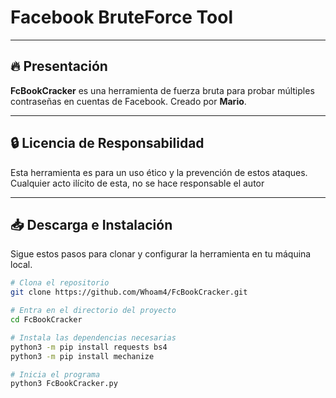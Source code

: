 # Facebook BruteForce Tool

--------------------------------------------------------

## 🔥 Presentación

**FcBookCracker** es una herramienta de fuerza bruta para probar múltiples contraseñas en cuentas de Facebook. Creado por **Mario**.

---

## 🔒 Licencia de Responsabilidad

Esta herramienta es para un uso ético y la prevención de estos ataques. Cualquier acto ilícito de esta, no se hace responsable el autor 

---

## 📥 Descarga e Instalación

Sigue estos pasos para clonar y configurar la herramienta en tu máquina local.

```bash
# Clona el repositorio
git clone https://github.com/Whoam4/FcBookCracker.git

# Entra en el directorio del proyecto
cd FcBookCracker

# Instala las dependencias necesarias
python3 -m pip install requests bs4
python3 -m pip install mechanize

# Inicia el programa
python3 FcBookCracker.py

